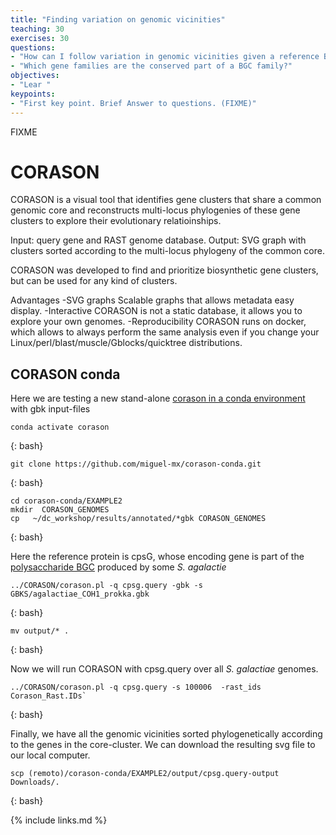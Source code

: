 ```yaml
---
title: "Finding variation on genomic vicinities"
teaching: 30
exercises: 30
questions:
- "How can I follow variation in genomic vicinities given a reference BGC?"
- "Which gene families are the conserved part of a BGC family?"
objectives:
- "Lear "
keypoints:
- "First key point. Brief Answer to questions. (FIXME)"
---
```

FIXME

# CORASON
CORASON is a visual tool that identifies gene clusters that share a common genomic core and reconstructs multi-locus phylogenies of these gene clusters to explore their evolutionary relatioinships.

Input: query gene and RAST genome database.
Output: SVG graph with clusters sorted according to the multi-locus phylogeny of the common core.

CORASON was developed to find and prioritize biosynthetic gene clusters, but can be used for any kind of clusters.

Advantages
-SVG graphs Scalable graphs that allows metadata easy display.
-Interactive CORASON is not a static database, it allows you to explore your own genomes.
-Reproducibility CORASON runs on docker, which allows to always perform the same analysis even if you change your Linux/perl/blast/muscle/Gblocks/quicktree distributions.
## CORASON conda 
Here we are testing a new stand-alone [corason in a conda environment](https://github.com/miguel-mx/corason-conda)  
with gbk input-files   

~~~
conda activate corason  
~~~
{: bash}

~~~
git clone https://github.com/miguel-mx/corason-conda.git 
~~~
{: bash}

~~~
cd corason-conda/EXAMPLE2      
mkdir  CORASON_GENOMES
cp   ~/dc_workshop/results/annotated/*gbk CORASON_GENOMES
~~~
{: bash}
 
Here the reference protein is cpsG, whose encoding gene is part of the [polysaccharide BGC](https://mibig.secondarymetabolites.org/repository/BGC0000744/index.html#r1c1) produced by some _S. agalactie_   
~~~
../CORASON/corason.pl -q cpsg.query -gbk -s GBKS/agalactiae_COH1_prokka.gbk 
~~~
{: bash}

~~~
mv output/* . 
~~~
{: bash}  

Now we will run CORASON with cpsg.query over all _S. galactiae_ genomes.  
~~~
../CORASON/corason.pl -q cpsg.query -s 100006  -rast_ids Corason_Rast.IDs`
~~~
{: bash}

Finally, we have all the genomic vicinities sorted phylogenetically according to 
the genes in the core-cluster. We can download the resulting svg file to our local computer.
~~~
scp (remoto)/corason-conda/EXAMPLE2/output/cpsg.query-output  Downloads/.
~~~
{: bash}


{% include links.md %}
